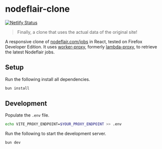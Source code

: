 # nodeflair-clone

[![Netlify Status](https://api.netlify.com/api/v1/badges/c0c2e1a2-63b6-4106-aeac-3a4f320f7c8b/deploy-status)](https://app.netlify.com/sites/nodeflair-jobs/deploys)

> Finally, a clone that uses the actual data of the original site!

A responsive clone of [nodeflair.com/jobs](https://nodeflair.com/jobs) in React, tested on Firefox Developer Edition. It uses [worker-proxy](https://github.com/winstxnhdw/worker-proxy), formerly [lambda-proxy](https://github.com/winstxnhdw/lambda-proxy), to retrieve the latest Nodeflair jobs.

## Setup

Run the following install all dependencies.

```bash
bun install
```

## Development

Populate the `.env` file.

```bash
echo VITE_PROXY_ENDPOINT=$YOUR_PROXY_ENDPOINT >> .env
```

Run the following to start the development server.

```bash
bun dev
```
